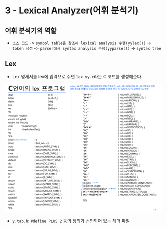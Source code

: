 # 3 - Lexical Analyzer(어휘 분석기)

## 어휘 분석기의 역할

- `소스 코드` -> `symbol table을 참조해 lexical analysis 수행(yylex())` -> `token 생성` -> `parser에서 syntax analysis 수행(yyparse())` -> `syntax tree`

## Lex

- Lex 명세서를 lex에 입력으로 주면 `lex.yy.c`라는 C 코드를 생성해준다.

![picture 1](../../../images/TMP_COMP_3.png)

- `y.tab.h`: `#define PLUS 2` 등의 정의가 선언되어 있는 헤더 파일
